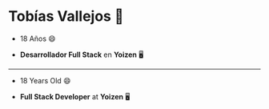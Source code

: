 # Tobías Vallejos 👋

- 18 Años 😄
<!-- - Egresado con honores de la **secundaria ORT Almagro** 📖
  - Especializado en **diseño y desarrollo** de **aplicaciones web y móviles** 💻 -->
- **Desarrollador Full Stack** en **Yoizen** 🖥
<!-- - Fundador de **Jungle Chess** (En progreso) 🐭 -->

* * *

- 18 Years Old 😄
<!-- - Graduated with honors from **ORT Almagro High School** 📖
  - Specialized in **design and development** of **web and mobile applications** 💻 -->
- **Full Stack Developer** at **Yoizen** 🖥
<!-- - **Jungle Chess** Founder (In progress) 🐭 -->


<!--
**TobiasVallejos05/TobiasVallejos05** is a ✨ _special_ ✨ repository because its `README.md` (this file) appears on your GitHub profile.

Here are some ideas to get you started:

- 🔭 I’m currently working on ...
- 🌱 I’m currently learning ...
- 👯 I’m looking to collaborate on ...
- 🤔 I’m looking for help with ...
- 💬 Ask me about ...
- 📫 How to reach me: ...
- 😄 Pronouns: ...
- ⚡ Fun fact: ...
-->
